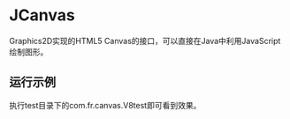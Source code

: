 # JCanvas

Graphics2D实现的HTML5 Canvas的接口，可以直接在Java中利用JavaScript绘制图形。

## 运行示例

执行test目录下的com.fr.canvas.V8test即可看到效果。

